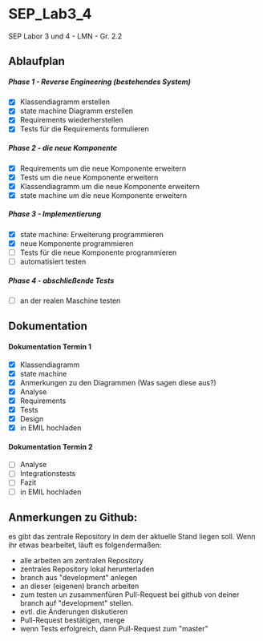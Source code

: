 SEP_Lab3_4
==========
SEP Labor 3 und 4 - LMN - Gr. 2.2

## Ablaufplan

##### Phase 1 - Reverse Engineering (bestehendes System)
- [x] Klassendiagramm erstellen
- [x] state machine Diagramm erstellen
- [x] Requirements wiederherstellen
- [x] Tests für die Requirements formulieren

##### Phase 2 - die neue Komponente
- [x] Requirements um die neue Komponente erweitern
- [x] Tests um die neue Komponente erweitern
- [x] Klassendiagramm um die neue Komponente erweitern
- [x] state machine um die neue Komponente erweitern

##### Phase 3 - Implementierung
- [x] state machine: Erweiterung programmieren
- [x] neue Komponente programmieren
- [ ] Tests für die neue Komponente programmieren
- [ ] automatisiert testen

##### Phase 4 - abschließende Tests
- [ ] an der realen Maschine testen

## Dokumentation

#### Dokumentation Termin 1
- [x] Klassendiagramm
- [x] state machine
- [x] Anmerkungen zu den Diagrammen (Was sagen diese aus?)
- [x] Analyse
- [x] Requirements
- [x] Tests
- [x] Design
- [x] in EMIL hochladen

#### Dokumentation Termin 2
- [ ] Analyse
- [ ] Integrationstests
- [ ] Fazit
- [ ] in EMIL hochladen

## Anmerkungen zu Github:
es gibt das zentrale Repository in dem der aktuelle Stand liegen soll. Wenn ihr etwas bearbeitet, läuft es folgendermaßen:

- alle arbeiten am zentralen Repository
- zentrales Repository lokal herunterladen
- branch aus "development" anlegen
- an dieser (eigenen) branch arbeiten
- zum testen un zusammenfüren Pull-Request bei github von deiner branch auf "development" stellen.
- evtl. die Änderungen diskutieren
- Pull-Request bestätigen, merge
- wenn Tests erfolgreich, dann Pull-Request zum "master"
